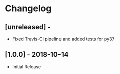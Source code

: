 # Changelog

## [unreleased] -

* Fixed Travis-CI pipeline and added tests for py37


## [1.0.0] - 2018-10-14

* Initial Release
